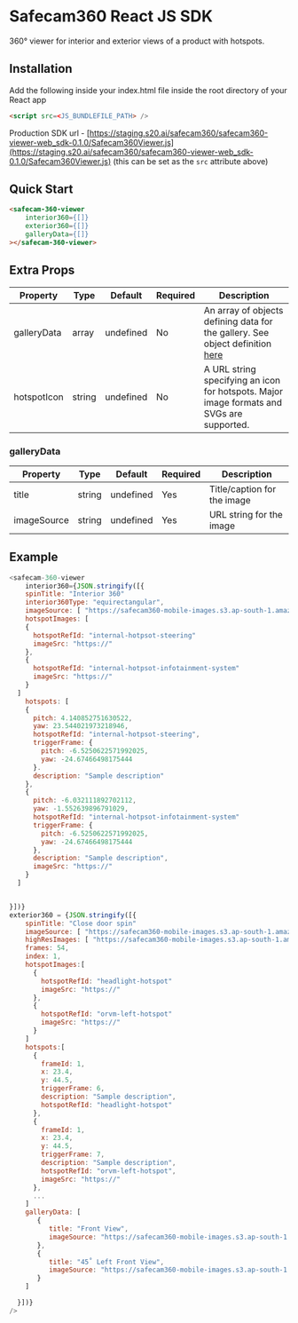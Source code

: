 # Safecam360 React JS SDK

360° viewer for interior and exterior views of a product with hotspots. 

## Installation
Add the following inside your index.html file inside the root directory of your React app

```html
<script src=<JS_BUNDLEFILE_PATH> />
```

Production SDK url - [https://staging.s20.ai/safecam360/safecam360-viewer-web_sdk-0.1.0/Safecam360Viewer.js](https://staging.s20.ai/safecam360/safecam360-viewer-web_sdk-0.1.0/Safecam360Viewer.js) (this can be set as the ```src``` attribute above)

## Quick Start

```html
<safecam-360-viewer 
    interior360={[]}
    exterior360={[]}
    galleryData={[]}   
></safecam-360-viewer>
```


## Extra Props

| Property    | Type  | Default   |   Required   |    Description                                                |
|-------------|-------|-----------|---------|------------------------------------------------------------|
| galleryData | array | undefined | No | An array of objects defining data for the gallery. See object definition [here](#galleryData) |
| hotspotIcon | string | undefined | No | A URL string specifying an icon for hotspots. Major image formats and SVGs are supported. |


### galleryData 

|   Property   |   Type   |   Default   | Required   | Description                        |
|-----------------|--------|-----------|------|------------------------------------|
| title | string | undefined   | Yes | Title/caption for the image               |
| imageSource     | string  | undefined | Yes | URL string for the image




## Example

```javascript
<safecam-360-viewer 
    interior360={JSON.stringify([{
    spinTitle: "Interior 360"
    interior360Type: "equirectangular",
    imageSource: [ "https://safecam360-mobile-images.s3.ap-south-1.amazonaws.com/demo/interior360_demo.jpeg" ],
    hotspotImages: [
    {
      hotspotRefId: "internal-hotpsot-steering"
      imageSrc: "https://"
    },
    {
      hotspotRefId: "internal-hotpsot-infotainment-system"
      imageSrc: "https://"
    }
  ]
    hotspots: [
    {
      pitch: 4.140852751630522,
      yaw: 23.544021973218946,
      hotspotRefId: "internal-hotpsot-steering",
      triggerFrame: {
        pitch: -6.5250622571992025,
        yaw: -24.67466498175444
      }.
      description: "Sample description"
    },
    {
      pitch: -6.032111892702112,
      yaw: -1.552639896791029,
      hotspotRefId: "internal-hotpsot-infotainment-system"
      triggerFrame: {
        pitch: -6.5250622571992025,
        yaw: -24.67466498175444
      },
      description: "Sample description",
      imageSrc: "https://"
    }
  ]


}])}
exterior360 = {JSON.stringify([{
    spinTitle: "Close door spin"
    imageSource: [ "https://safecam360-mobile-images.s3.ap-south-1.amazonaws.com/demo/spin/hd/img_01.jpg", ... ],
    highResImages: [ "https://safecam360-mobile-images.s3.ap-south-1.amazonaws.com/demo/spin/high_res/img_01.jpg", ... ],
    frames: 54,
    index: 1,
    hotspotImages:[
      {
        hotspotRefId: "headlight-hotspot"
        imageSrc: "https://"
      },
      {
        hotspotRefId: "orvm-left-hotspot"
        imageSrc: "https://"
      }
    ]
    hotspots:[
      {
        frameId: 1,
        x: 23.4,
        y: 44.5,
        triggerFrame: 6,
        description: "Sample description",
        hotspotRefId: "headlight-hotspot"
      },
      {
        frameId: 1,
        x: 23.4,
        y: 44.5,
        triggerFrame: 7,
        description: "Sample description",
        hotspotRefId: "orvm-left-hotspot",
        imageSrc: "https://"
      },
      ...
    ]
    galleryData: [
       {
          title: "Front View",
          imageSource: "https://safecam360-mobile-images.s3.ap-south-1.amazonaws.com/TEST1935/slot/car0368_0.jpeg",
       },
       {
          title: "45˚ Left Front View",
          imageSource: "https://safecam360-mobile-images.s3.ap-south-1.amazonaws.com/TEST1935/slot/car0368_13.jpeg",
       }
    ]

  }])}
/>
```